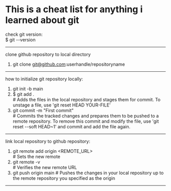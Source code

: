 # This is a cheat list for anything i learned about git  

check git version:  
$ git --version  

------

clone github repository to local directory  
  1) git clone git@github.com:userhandle/repositoryname

------

how to initialize git repository locally:  
  1)  git init -b main  
  2)  $ git add .  
      \# Adds the files in the local repository and stages them for commit. To unstage a file, use 'git reset HEAD YOUR-FILE'
  4)  git commit -m "First commit"  
      \# Commits the tracked changes and prepares them to be pushed to a remote repository. To remove this commit and modify the file, use 'git reset --soft HEAD~1' and commit and add the file again.

------

link local repository to github repository:
  1) git remote add origin <REMOTE_URL>  
    \# Sets the new remote  
  2) git remote -v  
    \# Verifies the new remote URL
  3) git push origin main
    \# Pushes the changes in your local repository up to the remote repository you specified as the origin   

------




